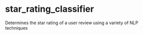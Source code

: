 # star_rating_classifier
Determines the star rating of a user review using a variety of NLP techniques
